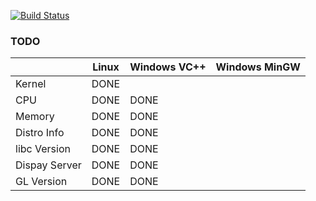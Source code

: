 [![Build Status](https://travis-ci.org/wow2006/OS_Info.svg?branch=master)](https://travis-ci.org/wow2006/OS_Info)

### TODO

|               | Linux | Windows VC++ | Windows MinGW |
|---------------|-------|--------------|---------------|
| Kernel        | DONE  |              |               |
| CPU           | DONE  | DONE         |               |
| Memory        | DONE  | DONE         |               |
| Distro Info   | DONE  | DONE         |               |
| libc Version  | DONE  | DONE         |               |
| Dispay Server | DONE  | DONE         |               |
| GL Version    | DONE  | DONE         |               |
